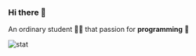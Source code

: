 ### Hi there 👋

An ordinary student :man_student: that passion for **programming** :revolving_hearts:

![stat](https://github-readme-stats.vercel.app/api?username=woo1127&show_icons=true&count_private=true&bg_color=30,e96443,904e95&title_color=70a5fd&text_color=38bdae&icon_color=ffeb95&hide=stars)
